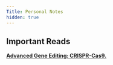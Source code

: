 ```yaml
---
Title: Personal Notes
hidden: true
---
```


## Important Reads
__[Advanced Gene Editing: CRISPR-Cas9.]__

[Advanced Gene Editing: CRISPR-Cas9.]: https://fas.org/sgp/crs/misc/R44824.pdf